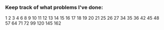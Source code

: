 ### Keep track of what problems I've done:
1
2
3
4
6
8
9
10
11
12
13
14
15
16
17 
18
19
20
21
25
26
27
34
35
36
42
45
48
57
64
71
72
99
120
145
162
